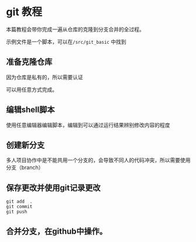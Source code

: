 # git 教程
本篇教程会带你完成一遍从仓库的克隆到分支合并的全过程。

示例文件是一个脚本，可以在`/src/git_basic` 中找到

## 准备克隆仓库
因为仓库是私有的，所以需要认证

可以用任意方式完成。

## 编辑shell脚本
使用任意编辑器编辑脚本，编辑到可以通过运行结果辨别修改内容的程度

## 创建新分支
多人项目协作中是不能共用一个分支的，会导致不同人的代码冲突，所以需要使用分支（branch）

## 保存更改并使用git记录更改

```
git add  .
git commit
git push
```

## 合并分支，在github中操作。
